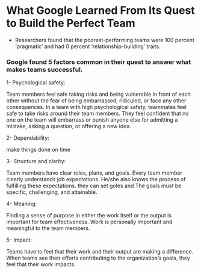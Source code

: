 # What Google Learned From Its Quest to Build the Perfect Team

* Researchers found that the poorest-performing teams were 100 percent ‘pragmatic’ and had 0 percent ‘relationship-building’ traits.

### Google found 5 factors common in their quest to answer what makes teams successful.

1- Psychological safety:

Team members feel safe taking risks and being vulnerable in front of each other without the fear of being embarrassed, ridiculed, or face any other consequences. In a team with high psychological safety, teammates feel safe to take risks around their team members. They feel confident that no one on the team will embarrass or punish anyone else for admitting a mistake, asking a question, or offering a new idea.

2- Dependability:

make things done on time

3- Structure and clarity:

Team members have clear roles, plans, and goals. Every team member clearly understands job expectations. He/she also knows the process of fulfilling these expectations. they can set goles and The goals must be specific, challenging, and attainable.

4- Meaning:

Finding a sense of purpose in either the work itself or the output is important for team effectiveness. Work is personally important and meaningful to the team members.

5- Impact:

Teams have to feel that their work and their output are making a difference. When teams see their efforts contributing to the organization’s goals, they feel that their work impacts.